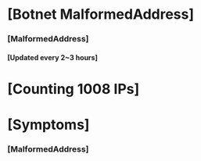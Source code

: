 # [Botnet MalformedAddress]
### [MalformedAddress]
#### [Updated every 2~3 hours]

# [Counting 1008 IPs]

# [Symptoms] 
###   [MalformedAddress]
